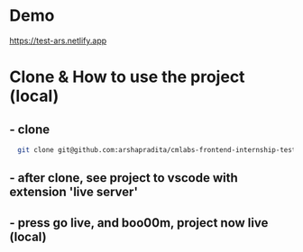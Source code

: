 # Demo

https://test-ars.netlify.app

# Clone & How to use the project (local)

## - clone

```bash
  git clone git@github.com:arshapradita/cmlabs-frontend-internship-test.git
```

## - after clone, see project to vscode with extension 'live server'

## - press go live, and boo00m, project now live (local)
